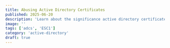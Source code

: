 ```yaml
---
title: Abusing Active Directory Certificates
published: 2025-06-20
description: 'Learn about the significance active directory certificates in pentesting, abusing ADCS and ESC1 attack.'
image: ''
tags: ['adcs', 'ESC1']
category: 'active-directory'
draft: true
---
```

